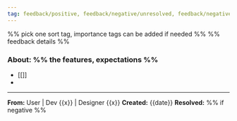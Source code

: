```yaml
---
tag: feedback/positive, feedback/negative/unresolved, feedback/negative/resolved
---
```

%% pick one sort tag, importance tags can be added if needed %%
%% feedback details %%

### About: %% the features, expectations %%
- [[]]
- 
---
**From:** User | Dev {{x}} | Designer {{x}}
**Created:** {{date}}
**Resolved:** %% if negative %%

